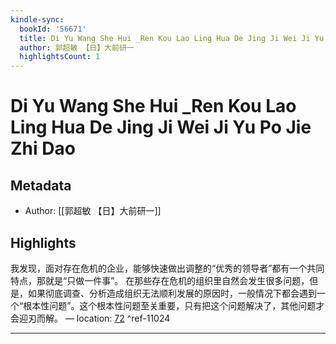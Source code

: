 ```yaml
---
kindle-sync:
  bookId: '56671'
  title: Di Yu Wang She Hui _Ren Kou Lao Ling Hua De Jing Ji Wei Ji Yu Po Jie Zhi Dao
  author: 郭超敏 【日】大前研一
  highlightsCount: 1
---
```

# Di Yu Wang She Hui _Ren Kou Lao Ling Hua De Jing Ji Wei Ji Yu Po Jie Zhi Dao
## Metadata
* Author: [[郭超敏 【日】大前研一]]

## Highlights
我发现，面对存在危机的企业，能够快速做出调整的“优秀的领导者”都有一个共同特点，那就是“只做一件事”。 在那些存在危机的组织里自然会发生很多问题，但是，如果彻底调查、分析造成组织无法顺利发展的原因时，一般情况下都会遇到一个“根本性问题”。这个根本性问题至关重要，只有把这个问题解决了，其他问题才会迎刃而解。 — location: [72]() ^ref-11024

---
